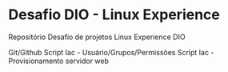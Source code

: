 # Desafio DIO - Linux Experience

Repositório Desafio de projetos Linux Experience DIO

Git/Github
Script Iac - Usuário/Grupos/Permissões
Script Iac - Provisionamento servidor web

